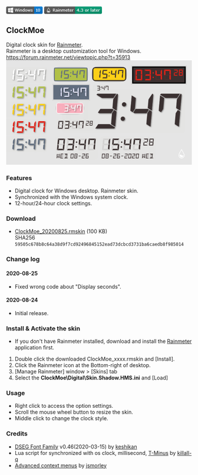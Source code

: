 <!-- https://guides.github.com/features/mastering-markdown/ -->
![](https://raw.githubusercontent.com/nek7u/ClockMoe/master/m/Badge-Windows.png) [![Rainmeter](https://raw.githubusercontent.com/nek7u/ClockMoe/master/m/Badge-Rainmeter.png)](https://www.rainmeter.net/)
## ClockMoe
Digital clock skin for [Rainmeter](https://www.rainmeter.net/).  
Rainmeter is a desktop customization tool for Windows.  
https://forum.rainmeter.net/viewtopic.php?t=35913  
![](https://raw.githubusercontent.com/nek7u/ClockMoe/master/m/sample.20200824.png)
### Features
- Digital clock for Windows desktop. Rainmeter skin.
- Synchronized with the Windows system clock.
- 12-hour/24-hour clock settings.
### Download
- [ClockMoe_20200825.rmskin](https://github.com/nek7u/ClockMoe/releases/download/2020-08-25/ClockMoe_20200825.rmskin) (100 KB)  
SHA256 `59505c678b8c64a38d9f7cd92496845152ead73dcbcd3731ba6caedb8f985014`
### Change log
 #### 2020-08-25
 * Fixed wrong code about "Display seconds".
 #### 2020-08-24
 - Initial release.
### Install & Activate the skin
- If you don't have Rainmeter installed, download and install the [Rainmeter](https://www.rainmeter.net/) application first.
1. Double click the downloaded ClockMoe_xxxx.rmskin and [Install].
2. Click the Rainmeter icon at the Bottom-right of desktop.
3. [Manage Rainmeter] window > [Skins] tab
4. Select the **ClockMoe\Digital\Skin.Shadow.HMS.ini** and [Load]
### Usage
- Right click to access the option settings.
- Scroll the mouse wheel button to resize the skin.
- Middle click to change the clock style.
### Credits
- [DSEG Font Family](https://github.com/keshikan/DSEG) v0.46(2020-03-15) by [keshikan](https://www.keshikan.net/fonts-e.html)
- Lua script for synchronized with os clock, millisecond, [T-Minus](https://forum.rainmeter.net/viewtopic.php?t=18850) by [killall-q](https://www.deviantart.com/killall-q)
- [Advanced context menus](https://forum.rainmeter.net/viewtopic.php?f=119&t=20050) by [jsmorley](https://github.com/jsmorley)
